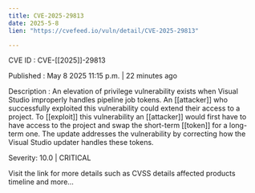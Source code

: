 ```yaml
---
title: CVE-2025-29813
date: 2025-5-8
lien: "https://cvefeed.io/vuln/detail/CVE-2025-29813"

---
```


CVE ID : CVE-[[2025]]-29813

Published :  May 8
2025
11:15 p.m. | 22 minutes ago

Description : An elevation of privilege vulnerability exists when Visual Studio improperly handles pipeline job tokens. An  [[attacker]] who successfully exploited this vulnerability could extend their access to a project.
To  [[exploit]] this vulnerability
an  [[attacker]] would first have to have access to the project and swap the short-term  [[token]] for a long-term one.
The update addresses the vulnerability by correcting how the Visual Studio updater handles these tokens.

Severity: 10.0 | CRITICAL

Visit the link for more details
such as CVSS details
affected products
timeline
and more...
